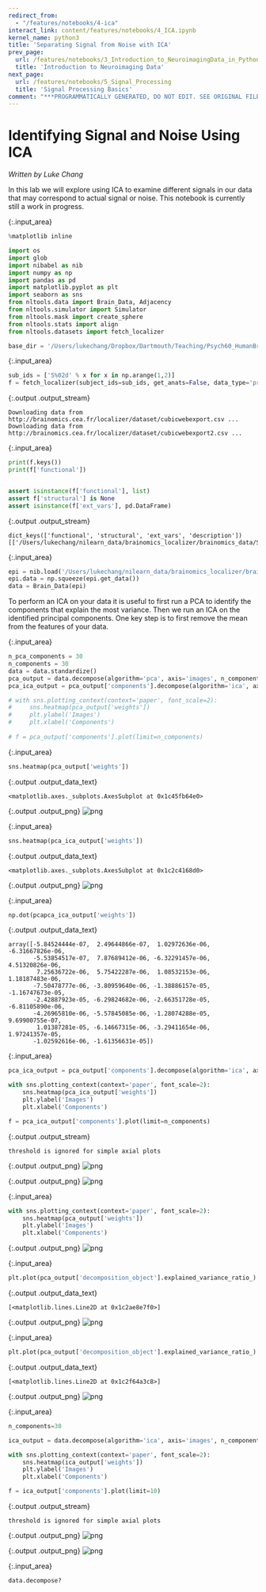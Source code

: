 ```yaml
---
redirect_from:
  - "/features/notebooks/4-ica"
interact_link: content/features/notebooks/4_ICA.ipynb
kernel_name: python3
title: 'Separating Signal from Noise with ICA'
prev_page:
  url: /features/notebooks/3_Introduction_to_NeuroimagingData_in_Python
  title: 'Introduction to Neuroimaging Data'
next_page:
  url: /features/notebooks/5_Signal_Processing
  title: 'Signal Processing Basics'
comment: "***PROGRAMMATICALLY GENERATED, DO NOT EDIT. SEE ORIGINAL FILES IN /content***"
---
```


# Identifying Signal and Noise Using ICA
*Written by Luke Chang*

In this lab we will explore using ICA to examine different signals in our data that may correspond to actual signal or noise.  This notebook is currently still a work in progress. 



{:.input_area}
```python
%matplotlib inline

import os
import glob
import nibabel as nib
import numpy as np
import pandas as pd
import matplotlib.pyplot as plt
import seaborn as sns
from nltools.data import Brain_Data, Adjacency
from nltools.simulator import Simulator
from nltools.mask import create_sphere
from nltools.stats import align
from nltools.datasets import fetch_localizer

base_dir = '/Users/lukechang/Dropbox/Dartmouth/Teaching/Psych60_HumanBrainImaging/2019S/Homework/5_Preprocessing'

```




{:.input_area}
```python
sub_ids = ['S%02d' % x for x in np.arange(1,2)]
f = fetch_localizer(subject_ids=sub_ids, get_anats=False, data_type='preprocessed')

```


{:.output .output_stream}
```
Downloading data from http://brainomics.cea.fr/localizer/dataset/cubicwebexport.csv ...
Downloading data from http://brainomics.cea.fr/localizer/dataset/cubicwebexport2.csv ...

```



{:.input_area}
```python
print(f.keys())
print(f['functional'])


assert isinstance(f['functional'], list)
assert f['structural'] is None
assert isinstance(f['ext_vars'], pd.DataFrame)
```


{:.output .output_stream}
```
dict_keys(['functional', 'structural', 'ext_vars', 'description'])
[['/Users/lukechang/nilearn_data/brainomics_localizer/brainomics_data/S01/preprocessed_fMRI_bold.nii.gz']]

```



{:.input_area}
```python
epi = nib.load('/Users/lukechang/nilearn_data/brainomics_localizer/brainomics_data/S01/preprocessed_fMRI_bold.nii.gz')
epi.data = np.squeeze(epi.get_data())
data = Brain_Data(epi)
```


To perform an ICA on your data it is useful to first run a PCA to identify the components that explain the most variance.  Then we run an ICA on the identified principal components. One key step is to first remove the mean from the features of your data.



{:.input_area}
```python
n_pca_components = 30
n_components = 30
data = data.standardize()
pca_output = data.decompose(algorithm='pca', axis='images', n_components=n_pca_components)
pca_ica_output = pca_output['components'].decompose(algorithm='ica', axis='images', n_components=n_components)

# with sns.plotting_context(context='paper', font_scale=2):
#     sns.heatmap(pca_output['weights'])
#     plt.ylabel('Images')
#     plt.xlabel('Components')
    
# f = pca_output['components'].plot(limit=n_components)
```




{:.input_area}
```python
sns.heatmap(pca_output['weights'])
```





{:.output .output_data_text}
```
<matplotlib.axes._subplots.AxesSubplot at 0x1c45fb64e0>
```




{:.output .output_png}
![png](../../images/features/notebooks/4_ICA_7_1.png)





{:.input_area}
```python
sns.heatmap(pca_ica_output['weights'])
```





{:.output .output_data_text}
```
<matplotlib.axes._subplots.AxesSubplot at 0x1c2c4168d0>
```




{:.output .output_png}
![png](../../images/features/notebooks/4_ICA_8_1.png)





{:.input_area}
```python
np.dot(pcapca_ica_output['weights'])
```





{:.output .output_data_text}
```
array([-5.84524444e-07,  2.49644866e-07,  1.02972636e-06, -6.31667826e-06,
       -5.53854517e-07,  7.87689412e-06, -6.32291457e-06,  4.51320826e-06,
        7.25636722e-06,  5.75422287e-06,  1.08532153e-06,  1.18187483e-06,
       -7.50478777e-06, -3.80959640e-06, -1.38886157e-05, -1.16747673e-05,
       -2.42887923e-05, -6.29824682e-06, -2.66351728e-05, -6.81105890e-06,
       -4.26965810e-06, -5.57845085e-06, -1.28074288e-05,  9.69900755e-07,
        1.01387281e-05, -6.14667315e-06, -3.29411654e-06,  1.97241357e-05,
       -1.02592616e-06, -1.61356631e-05])
```





{:.input_area}
```python
pca_ica_output = pca_output['components'].decompose(algorithm='ica', axis='images')

with sns.plotting_context(context='paper', font_scale=2):
    sns.heatmap(pca_ica_output['weights'])
    plt.ylabel('Images')
    plt.xlabel('Components')

f = pca_ica_output['components'].plot(limit=n_components)
```


{:.output .output_stream}
```
threshold is ignored for simple axial plots

```


{:.output .output_png}
![png](../../images/features/notebooks/4_ICA_10_1.png)




{:.output .output_png}
![png](../../images/features/notebooks/4_ICA_10_2.png)





{:.input_area}
```python
with sns.plotting_context(context='paper', font_scale=2):
    sns.heatmap(pca_output['weights'])
    plt.ylabel('Images')
    plt.xlabel('Components')
```



{:.output .output_png}
![png](../../images/features/notebooks/4_ICA_11_0.png)





{:.input_area}
```python
plt.plot(pca_output['decomposition_object'].explained_variance_ratio_)
```





{:.output .output_data_text}
```
[<matplotlib.lines.Line2D at 0x1c2ae8e7f0>]
```




{:.output .output_png}
![png](../../images/features/notebooks/4_ICA_12_1.png)





{:.input_area}
```python
plt.plot(pca_output['decomposition_object'].explained_variance_ratio_)
```





{:.output .output_data_text}
```
[<matplotlib.lines.Line2D at 0x1c2f64a3c8>]
```




{:.output .output_png}
![png](../../images/features/notebooks/4_ICA_13_1.png)





{:.input_area}
```python
n_components=30

ica_output = data.decompose(algorithm='ica', axis='images', n_components=n_components)

with sns.plotting_context(context='paper', font_scale=2):
    sns.heatmap(ica_output['weights'])
    plt.ylabel('Images')
    plt.xlabel('Components')

f = ica_output['components'].plot(limit=10)
```


{:.output .output_stream}
```
threshold is ignored for simple axial plots

```


{:.output .output_png}
![png](../../images/features/notebooks/4_ICA_14_1.png)




{:.output .output_png}
![png](../../images/features/notebooks/4_ICA_14_2.png)





{:.input_area}
```python
data.decompose?
```

